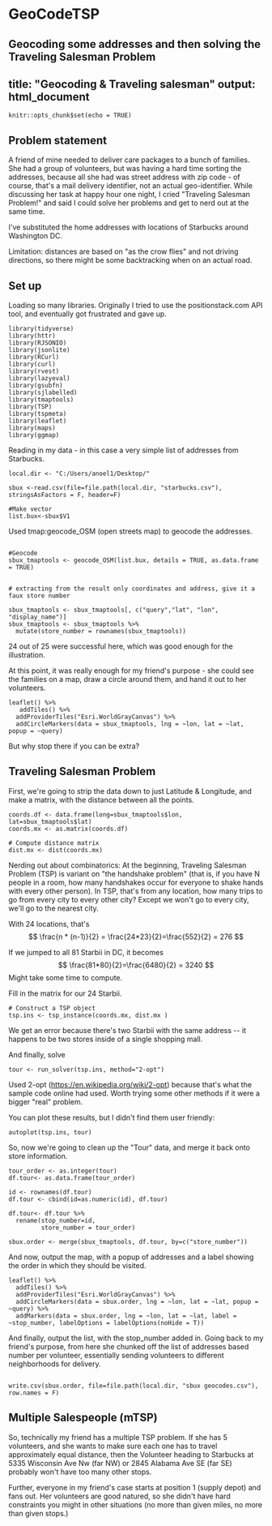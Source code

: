 # GeoCodeTSP
Geocoding some addresses and then solving the Traveling Salesman Problem
---
title: "Geocoding & Traveling salesman"
output: html_document
---

```{r setup, include=FALSE}
knitr::opts_chunk$set(echo = TRUE)
```

## Problem statement

A friend of mine needed to deliver care packages to a bunch of families. She had a group of volunteers, but was having a hard time sorting the addresses, because all she had was street address with zip code - of course, that's a mail delivery identifier, not an actual geo-identifier. While discussing her task at happy hour one night, I cried "Traveling Salesman Problem!" and said I could solve her problems and get to nerd out at the same time. 

I've substituted the home addresses with locations of Starbucks around Washington DC.

Limitation: distances are based on "as the crow flies" and not driving directions, so there might be some backtracking when on an actual road. 

## Set up

Loading so many libraries. Originally I tried to use the positionstack.com API tool, and eventually got frustrated and gave up.

```{r Startup, include=FALSE}
library(tidyverse)
library(httr)
library(RJSONIO)
library(jsonlite)
library(RCurl)
library(curl)
library(rvest)
library(lazyeval)
library(gsubfn)
library(sjlabelled)
library(tmaptools)
library(TSP)
library(tspmeta)
library(leaflet)
library(maps)
library(ggmap)

```

Reading in my data - in this case a very simple list of addresses from Starbucks.

```{r read some data}
local.dir <- "C:/Users/anoel1/Desktop/"

sbux <-read.csv(file=file.path(local.dir, "starbucks.csv"), stringsAsFactors = F, header=F)

#Make vector
list.bux<-sbux$V1
```


Used tmap:geocode_OSM (open streets map) to geocode the addresses.  

```{r TMap - Sbux}

#Geocode
sbux_tmaptools <- geocode_OSM(list.bux, details = TRUE, as.data.frame = TRUE)


# extracting from the result only coordinates and address, give it a faux store number

sbux_tmaptools <- sbux_tmaptools[, c("query","lat", "lon", "display_name")]
sbux_tmaptools <- sbux_tmaptools %>%
  mutate(store_number = rownames(sbux_tmaptools))

```
24 out of 25 were successful here, which was good enough for the illustration.


At this point, it was really enough for my friend's purpose - she could see the families on a map, draw a circle around them, and hand it out to her volunteers. 
```{r mapping the basic geocode, echo = FALSE}
leaflet() %>% 
   addTiles() %>% 
  addProviderTiles("Esri.WorldGrayCanvas") %>%
  addCircleMarkers(data = sbux_tmaptools, lng = ~lon, lat = ~lat, popup = ~query)

```


But why stop there if you can be extra?

## Traveling Salesman Problem

First, we're going to strip the data down to just Latitude & Longitude, and make a matrix, with the distance between all the points.
```{r Matrix for TSP}
coords.df <- data.frame(long=sbux_tmaptools$lon, lat=sbux_tmaptools$lat)
coords.mx <- as.matrix(coords.df)
 
# Compute distance matrix
dist.mx <- dist(coords.mx)
```

Nerding out about combinatorics: At the beginning, Traveling Salesman Problem (TSP)  is variant on "the handshake problem" (that is, if you have N people in a room, how many handshakes occur for everyone to shake hands with every other person). In TSP, that's from any location, how many trips to go from every city to every other city? Except we won't go to every city, we'll go to the nearest city. 

With 24 locations, that's 
$$
\frac{n * (n-1)}{2} = \frac{24*23}{2}=\frac{552}{2} = 276
$$

If we jumped to all 81 Starbii in DC, it becomes
$$
\frac{81*80}{2}=\frac{6480}{2} = 3240
$$
Might take some time to compute. 

Fill in the matrix for our 24 Starbii.
```{r TSP Construction}
# Construct a TSP object
tsp.ins <- tsp_instance(coords.mx, dist.mx )
```

We get an error because there's two Starbii with the same address -- it happens to be two stores inside of a single shopping mall. 


And finally, solve
```{r Solve the TSP}
tour <- run_solver(tsp.ins, method="2-opt")
```
Used 2-opt (https://en.wikipedia.org/wiki/2-opt) because that's what the sample code online had used. Worth trying some other methods if it were a bigger "real" problem. 


You can plot these results, but I didn't find them user friendly:
```{r plot the solve}
autoplot(tsp.ins, tour) 
```


So, now we're going to clean up the "Tour" data, and merge it back onto store information.
```{r Cleaning up the output}
tour_order <- as.integer(tour)
df.tour<- as.data.frame(tour_order)

id <- rownames(df.tour)
df.tour <- cbind(id=as.numeric(id), df.tour)

df.tour<- df.tour %>%
  rename(stop_number=id,
         store_number = tour_order)

sbux.order <- merge(sbux_tmaptools, df.tour, by=c("store_number"))

```

And now, output the map, with a popup of addresses and a label showing the order in which they should be visited. 
```{r map with leaflet}
leaflet() %>% 
  addTiles() %>% 
  addProviderTiles("Esri.WorldGrayCanvas") %>%
  addCircleMarkers(data = sbux.order, lng = ~lon, lat = ~lat, popup = ~query) %>%
  addMarkers(data = sbux.order, lng = ~lon, lat = ~lat, label = ~stop_number, labelOptions = labelOptions(noHide = T))

```


And finally, output the list, with the stop_number added in. Going back to my friend's purpose, from here she chunked off the list of addresses based number per volunteer, essentially sending volunteers to different neighborhoods for delivery. 

```{r Output the lat/long}

write.csv(sbux.order, file=file.path(local.dir, "sbux geocodes.csv"), row.names = F)
```


## Multiple Salespeople (mTSP)

So, technically my friend has a multiple TSP problem. If she has 5 volunteers, and she wants to make sure each one has to travel approximately equal distance, then the Volunteer heading to Starbucks at 5335 Wisconsin Ave Nw (far NW) or 2845 Alabama Ave SE (far SE) probably won't have too many other stops. 

Further, everyone in my friend's case starts at position 1 (supply depot) and fans out. Her volunteers are good natured, so she didn't have hard constraints you might in other situations (no more than given miles, no more than given stops.)

